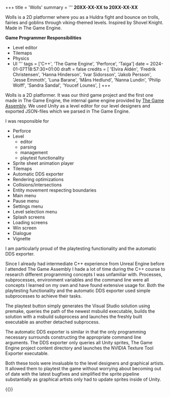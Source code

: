 +++
title = 'Wolls'
summary = '''
**20XX-XX-XX to 20XX-XX-XX**

Wolls is a 2D platformer where you as a Huldra fight and bounce on trolls, fairies and goblins through viking-themed levels. Inspired by Shovel Knight. Made in The Game Engine.

**Game Programmer Responsibilities**
  *  Level editor
  *  Tilemaps
  *  Physics
  *  UI
'''
tags = ['C++', 'The Game Engine', 'Perforce', 'Taiga']
date = 2024-01-07T18:57:30+01:00
draft = false
credits = [
    'Elvira Aldén',
    'Fredrik Christensen',
    'Hanna Hinderson',
    'Ivar Sidorsson',
    'Jakob Persson',
    'Jesse Emmoth',
    'Luna Barane',
    'Måns Hedlund',
    'Nanna Lundin',
    'Philip Wolff',
    'Sandra Sandal',
    'Youcef Lounes',
]
+++

Wolls is a 2D platformer. It was our third game project and the first one made in 
The Game Engine, the internal game engine provided by [The Game Assembly](https://thegameassembly.com).
We used Unity as a level editor for our level designers and exported JSON-files which
we parsed in The Game Engine.

I was responsible for
* Perforce
* Level
    * editor
    * parsing
    * management
    * playtest functionality
* Sprite sheet animation player
* Tilemaps
* Automatic DDS exporter
* Rendering optimizations
* Collisions/intersections
* Entity movement respecting boundaries
* Main menu
* Pause menu
* Settings menu
* Level selection menu
* Splash screens
* Loading screens
* Win screen
* Dialogue
* Vignette

I am particularly proud of the playtesting functionality and the automatic DDS exporter.

Since I already had intermediate C++ experience from Unreal Engine before I attended
The Game Assembly I hade a lot of time during the C++ course to research different
programming concepts I was unfamiliar with. Processes, subprocesses, environment variables
and the command line were all concepts I learned on my own and have found extensive
usage for. Both the playtesting functionality and the automatic DDS exporter used simple 
subprocesses to achieve their tasks. 

The playtest button simply generates the Visual Studio solution using premake, queries 
the path of the newest msbuild executable, builds the solution with a msbuild subprocess
and launches the freshly built executable as another detached subprocess. 

The automatic DDS exporter is similar in that the only programming necessary surrounds 
constructing the appropriate command line arguments. The DDS exporter only queries all 
Unity sprites, The Game Engine project content directory and launches the 
NVIDIA Texture Tool Exporter executable.

Both these tools were invaluable to the level designers and graphical artists. It allowed
them to playtest the game without worrying about becoming out of date with the latest bugfixes
and simplified the sprite pipeline substantially as graphical artists only had to update
sprites inside of Unity.

{{<youtube id="DhZeJ8avWAQ" title="Wolls trailer.">}}